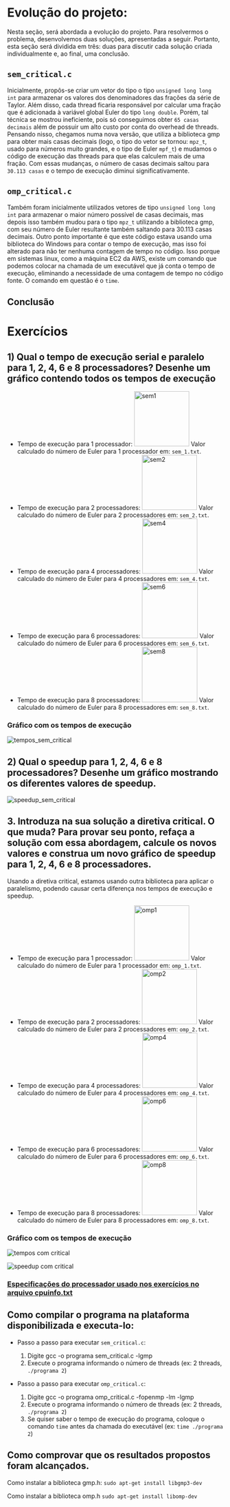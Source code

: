 # Evolução do projeto:
  Nesta seção, será abordada a evolução do projeto. Para resolvermos o problema, desenvolvemos duas soluções, apresentadas a seguir. Portanto, esta seção será dividida em três: duas para discutir cada solução criada individualmente e, ao final, uma conclusão.

## `sem_critical.c`
Inicialmente, propôs-se criar um vetor do tipo o tipo `unsigned long long int` para armazenar os valores dos denominadores das frações da série de Taylor. Além disso, cada thread ficaria responsável por calcular uma fração que é adicionada à variável global Euler do tipo `long double`. Porém, tal técnica se mostrou ineficiente, pois só conseguimos obter `65 casas decimais` além de possuir um alto custo por conta do overhead de threads. Pensando nisso, chegamos numa nova versão, que utiliza a biblioteca gmp para obter mais casas decimais (logo, o tipo do vetor se tornou: `mpz_t`, usado para números muito grandes, e o tipo de Euler `mpf_t`) e mudamos o código de execução das threads para que elas calculem mais de uma fração. Com essas mudanças, o número de casas decimais saltou para `30.113 casas` e o tempo de execução diminui significativamente.

## `omp_critical.c`
Também foram inicialmente utilizados vetores de tipo `unsigned long long int`  para armazenar o maior número possível de casas decimais, mas depois isso também mudou para o tipo `mpz_t` utilizando a biblioteca gmp, com seu número de Euler resultante também saltando para 30.113 casas decimais. Outro ponto importante é que este código estava usando uma biblioteca do Windows para contar o tempo de execução, mas isso foi alterado para não ter nenhuma contagem de tempo no código. Isso porque em sistemas linux, como a máquina EC2 da AWS, existe um comando que podemos colocar na chamada de um executável que já conta o tempo de execução, eliminando a necessidade de uma contagem de tempo no código fonte. O comando em questão é o `time`.

## Conclusão

# Exercícios
## 1) Qual o tempo de execução serial e paralelo para 1, 2, 4, 6 e 8 processadores? Desenhe um gráfico contendo todos os tempos de execução
* Tempo de execução para 1 processador: <img width="128" alt="sem1" src="https://github.com/david-pessoa/ComputacaoParalela/assets/104323068/1c09493f-299c-475b-80b0-a712f94e13cd">
  Valor calculado do número de Euler para 1 processador em: `sem_1.txt`.
* Tempo de execução para 2 processadores: <img width="128" alt="sem2" src="https://github.com/david-pessoa/ComputacaoParalela/assets/104323068/098b13b4-c1d7-4349-aaab-c736af6b45fd">
  Valor calculado do número de Euler para 2 processadores em: `sem_2.txt`.
* Tempo de execução para 4 processadores: <img width="128" alt="sem4" src="https://github.com/david-pessoa/ComputacaoParalela/assets/104323068/fafe20b9-fae2-4eac-a63d-5cee55ed6c3f">
  Valor calculado do número de Euler para 4 processadores em: `sem_4.txt`.
* Tempo de execução para 6 processadores: <img width="130" alt="sem6" src="https://github.com/david-pessoa/ComputacaoParalela/assets/104323068/e5189c3d-e396-4bce-a5ee-1e978b4c2ede">
  Valor calculado do número de Euler para 6 processadores em: `sem_6.txt`.
* Tempo de execução para 8 processadores: <img width="129" alt="sem8" src="https://github.com/david-pessoa/ComputacaoParalela/assets/104323068/051d3184-9f11-4a73-b854-5ef1b5b3c09d">
  Valor calculado do número de Euler para 8 processadores em: `sem_8.txt`.

### Gráfico com os tempos de execução
![tempos_sem_critical](https://github.com/david-pessoa/ComputacaoParalela/assets/104323068/7c49e366-d20d-46fe-abff-e778928c1570)

## 2) Qual o speedup para 1, 2, 4, 6 e 8 processadores? Desenhe um gráfico mostrando os diferentes valores de speedup.
![speedup_sem_critical](https://github.com/david-pessoa/ComputacaoParalela/assets/104323068/2b648e3e-e230-4588-af03-3f0697611030)

## 3. Introduza na sua solução a diretiva critical. O que muda? Para provar seu ponto, refaça a solução com essa abordagem, calcule os novos valores e construa um novo gráfico de speedup para 1, 2, 4, 6 e 8 processadores.

Usando a diretiva critical, estamos usando outra biblioteca para aplicar o paralelismo, podendo causar certa diferença nos tempos de execução e speedup.

* Tempo de execução para 1 processador: <img width="128" alt="omp1" src="https://github.com/david-pessoa/ComputacaoParalela/assets/112708096/4080479e-f9f7-4b60-8f47-bd6da520813d">
  Valor calculado do número de Euler para 1 processador em: `omp_1.txt`.
* Tempo de execução para 2 processadores: <img width="128" alt="omp2" src="https://github.com/david-pessoa/ComputacaoParalela/assets/112708096/8636924f-2e62-43c2-9d42-12dd496ebb70">
  Valor calculado do número de Euler para 2 processadores em: `omp_2.txt`.
* Tempo de execução para 4 processadores: <img width="128" alt="omp4" src="https://github.com/david-pessoa/ComputacaoParalela/assets/112708096/2cad8730-b398-49f4-b521-2190c5e987ee">
  Valor calculado do número de Euler para 4 processadores em: `omp_4.txt`.
* Tempo de execução para 6 processadores: <img width="128" alt="omp6" src="https://github.com/david-pessoa/ComputacaoParalela/assets/112708096/908d32f6-53ef-409b-801f-874a6672c92d">
  Valor calculado do número de Euler para 6 processadores em: `omp_6.txt`.
* Tempo de execução para 8 processadores: <img width="128" alt="omp8" src="https://github.com/david-pessoa/ComputacaoParalela/assets/112708096/759e3522-9476-47b8-bb2f-8a090fe273ab">
  Valor calculado do número de Euler para 8 processadores em: `omp_8.txt`.

### Gráfico com os tempos de execução
![tempos com critical](https://github.com/david-pessoa/ComputacaoParalela/assets/112708096/5bc7b178-3dd6-4e1a-a66d-0c899a40d39e)

![speedup com critical](https://github.com/david-pessoa/ComputacaoParalela/assets/112708096/8b76d479-f179-46db-9807-82b5cc7eec69)


### [Especificações do processador usado nos exercícios no arquivo cpuinfo.txt](https://github.com/david-pessoa/ComputacaoParalela/blob/main/ProjFinal/cpuinfo.txt)

## Como compilar o programa na plataforma disponibilizada e executa-lo:
  * Passo a passo para executar `sem_critical.c`:
    1) Digite gcc -o programa sem_critical.c -lgmp
    2) Execute o programa informando o número de threads (ex: 2 threads, `./programa 2`)
   
  * Passo a passo para executar `omp_critical.c`:
    1) Digite gcc -o programa omp_critical.c -fopenmp -lm -lgmp
    2) Execute o programa informando o número de threads (ex: 2 threads, `./programa 2`)
    3) Se quiser saber o tempo de execução do programa, coloque o comando `time` antes da chamada do executável (ex: `time ./programa 2`)

    
## Como comprovar que os resultados propostos foram alcançados.
Como instalar a biblioteca gmp.h: `sudo apt-get install libgmp3-dev`

Como instalar a biblioteca omp.h  `sudo apt-get install libomp-dev`



